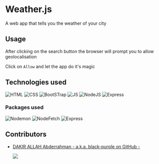 # Weather.js 

A web app that tells you the weather of your city

## Usage

After clicking on the search button the browser will prompt you to allow geolocalisation

Click on ```Allow``` and let the app do it's magic

## Technologies used


![HTML](https://img.shields.io/static/v1?label=%20&message=HTML&color=%23E34F26&labelColor=%23ff000000&logo=html5)
![CSS](https://img.shields.io/static/v1?label=%20&message=CSS&color=%231572B6&labelColor=%23ff000000&logo=Css3&logoColor=%231572B6)
![BootSTrap](https://img.shields.io/static/v1?label=%20&message=BootStrap&color=%237952B3&labelColor=%23ff000000&logo=BootStrap)
![JS](https://img.shields.io/static/v1?label=%20&message=JavaScript&color=%23F7DF1E&labelColor=%23ff000000&logo=javascript)
![NodeJS](https://img.shields.io/static/v1?label=%20&message=NodeJS&color=%23339933&labelColor=%23ff000000&logo=node.js)
![Express](https://img.shields.io/static/v1?label=%20&message=ExpressJS&color=%23000000&labelColor=%23ff000000&logo=express)

### Packages used
![Nodemon](https://img.shields.io/static/v1?label=%20&message=nodemon&color=%2376D04B&labelColor=%23ff000000&logo=nodemon)
![NodeFetch](https://img.shields.io/static/v1?label=%20&message=node-fetch&color=%23CB3837&labelColor=%23ff000000&logo=npm)
![Express](https://img.shields.io/static/v1?label=%20&message=express&color=%23000000&labelColor=%23ff000000&logo=express)
## Contributors
* [DAKIR ALLAH Abderrahman - a.k.a. black-purple on GitHub -](https://github.com/black-purple)
  
  ![](https://img.shields.io/badge/current%20position-student%2Fdev-purple)